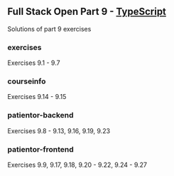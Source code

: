 ## Full Stack Open Part 9 - [TypeScript](https://fullstackopen.com/en/part9)

Solutions of part 9 exercises

### exercises

Exercises 9.1 - 9.7

### courseinfo

Exercises 9.14 - 9.15

### patientor-backend

Exercises 9.8 - 9.13, 9.16, 9.19, 9.23

### patientor-frontend

Exercises 9.9, 9.17, 9.18, 9.20 - 9.22, 9.24 - 9.27
